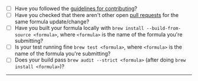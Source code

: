 <!--

Please make sure the commit message would be as follows:
# For new formula
The commit message should be `<formula> <version> (new formula)`

# For bump the version of the formula (also highly recommend to use `brew bump-formula-pr <formula>` command)
The commit message should be `<formula> <version>`

# For submitting a new patch for the formula
The commit message should be `<formula>: short-description-for-the-change`

 -->

- [ ] Have you followed the [guidelines for contributing](https://github.com/Homebrew/homebrew-core/blob/master/CONTRIBUTING.md)?
- [ ] Have you checked that there aren't other open [pull requests](https://github.com/Homebrew/homebrew-core/pulls) for the same formula update/change?
- [ ] Have you built your formula locally with `brew install --build-from-source <formula>`, where `<formula>` is the name of the formula you're submitting?
- [ ] Is your test running fine `brew test <formula>`, where `<formula>` is the name of the formula you're submitting?
- [ ] Does your build pass `brew audit --strict <formula>` (after doing `brew install <formula>`)?

-----
